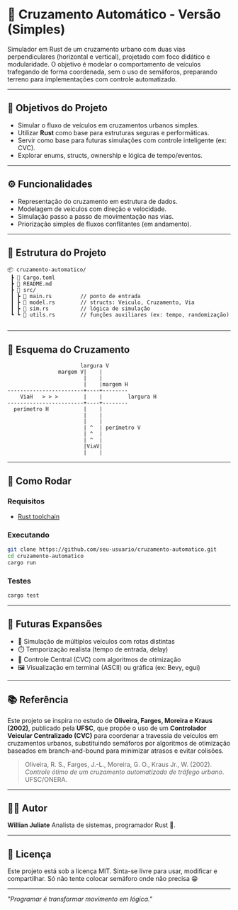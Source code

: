 # 🚦 Cruzamento Automático - Versão (Simples)

Simulador em Rust de um cruzamento urbano com duas vias perpendiculares (horizontal e vertical), projetado com foco didático e modularidade. O objetivo é modelar o comportamento de veículos trafegando de forma coordenada, sem o uso de semáforos, preparando terreno para implementações com controle automatizado.

---

## 🎯 Objetivos do Projeto

* Simular o fluxo de veículos em cruzamentos urbanos simples.
* Utilizar **Rust** como base para estruturas seguras e performáticas.
* Servir como base para futuras simulações com controle inteligente (ex: CVC).
* Explorar enums, structs, ownership e lógica de tempo/eventos.

---

## ⚙️ Funcionalidades

* Representação do cruzamento em estrutura de dados.
* Modelagem de veículos com direção e velocidade.
* Simulação passo a passo de movimentação nas vias.
* Priorização simples de fluxos conflitantes (em andamento).

---

## 🧱 Estrutura do Projeto

```
📦 cruzamento-automatico/
 ┣ 📜 Cargo.toml
 ┣ 📜 README.md
 ┣ 📁 src/
 ┃ ┣ 📜 main.rs         // ponto de entrada
 ┃ ┣ 📜 model.rs        // structs: Veiculo, Cruzamento, Via
 ┃ ┣ 📜 sim.rs          // lógica de simulação
 ┗ ┗ 📜 utils.rs        // funções auxiliares (ex: tempo, randomização)
 
```

---

## 🚏 Esquema do Cruzamento

```
                       largura V
                margem V|    |
                        |    |
                        |    |margem H
------------------------+----+--------
    ViaH   > > >        |    |        largura H
------------------------+----+--------
  perímetro H           |    |
                        |    |
                        |    |
                        | ^  | perímetro V
                        | ^  |
                        | ^  |
                        |ViaV|
                        |    |
```

---

## 🧪 Como Rodar

### Requisitos

* [Rust toolchain](https://www.rust-lang.org/tools/install)

### Executando

```bash
git clone https://github.com/seu-usuario/cruzamento-automatico.git
cd cruzamento-automatico
cargo run
```

### Testes

```bash
cargo test
```

---

## 🔭 Futuras Expansões

* 🚗 Simulação de múltiplos veículos com rotas distintas
* ⏱️ Temporização realista (tempo de entrada, delay)
* 🤖 Controle Central (CVC) com algoritmos de otimização
* 🖼️ Visualização em terminal (ASCII) ou gráfica (ex: Bevy, egui)

---

## 📚 Referência

Este projeto se inspira no estudo de **Oliveira, Farges, Moreira e Kraus (2002)**, publicado pela **UFSC**, que propõe o uso de um **Controlador Veicular Centralizado (CVC)** para coordenar a travessia de veículos em cruzamentos urbanos, substituindo semáforos por algoritmos de otimização baseados em branch-and-bound para minimizar atrasos e evitar colisões.

> Oliveira, R. S., Farges, J.-L., Moreira, G. O., Kraus Jr., W. (2002). *Controle ótimo de um cruzamento automatizado de tráfego urbano*. UFSC/ONERA.

---

## 👨‍💻 Autor

**Willian Juliate**
Analista de sistemas, programador Rust 🦀.

---

## 📜 Licença

Este projeto está sob a licença MIT. Sinta-se livre para usar, modificar e compartilhar. Só não tente colocar semáforo onde não precisa 😁

---
*"Programar é transformar movimento em lógica."*

